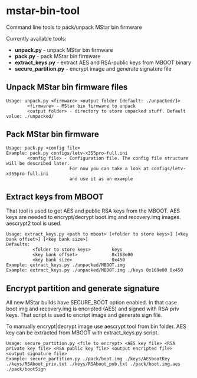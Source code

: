 # mstar-bin-tool

Command line tools to pack/unpack MStar bin firmware

Currently available tools:
 - **unpack.py** - unpack MStar bin firmware
 - **pack.py** - pack MStar bin firmware
 - **extract_keys.py** - extract AES and RSA-public keys from MBOOT binary
 - **secure_partition.py** - encrypt image and generate signature file


## Unpack MStar bin firmware files

```
Usage: unpack.py <firmware> <output folder [default: ./unpacked/]>
        <firmware> - MStar bin firmware to unpack
        <output folder> - directory to store unpacked stuff. Default value: ./unpacked/
```


## Pack MStar bin firmware 
```
Usage: pack.py <config file>
Example: pack.py configs/letv-x355pro-full.ini
		<config file> - Configuration file. The config file structure will be described later.
                        For now you can take a look at configs/letv-x355pro-full.ini
                        and use it as an example
```


## Extract keys from MBOOT
That tool is used to get AES and public RSA keys from the MBOOT. AES keys are needed to encrypt/decrypt 
boot.img and recovery.img images. aescrypt2 tool is used.

```
Usage: extract_keys.py <path to mboot> [<folder to store keys>] [<key bank offset>] [<key bank size>]
Defaults:
          <folder to store keys>        keys
          <key bank offset>             0x168e00
          <key bank size>               0x450
Example: extract_keys.py ./unpacked/MBOOT.img
Example: extract_keys.py ./unpacked/MBOOT.img ./keys 0x169e00 0x450
```

## Encrypt partition and generate signature
All new MStar builds have SECURE_BOOT option enabled. In that case 
boot.img and recovery.img is encripted (AES) and signed with RSA priv keys.
That script is used to encript image and generate sign file. 

To manually encrypt|decrypt image use aescrypt tool from bin folder.
AES key can be extracted from MBOOT with extract_keys.py script.

```
Usage: secure_partition.py <file to encrypt> <AES key file> <RSA private key file> <RSA public key file> <output encripted file> <output signature file>
Example: secure_partition.py ./pack/boot.img ./keys/AESbootKey ./keys/RSAboot_priv.txt ./keys/RSAboot_pub.txt ./pack/boot.img.aes ./pack/bootSign
```
